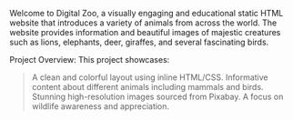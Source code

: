 Welcome to Digital Zoo, a visually engaging and educational static HTML website that introduces a variety of animals from across the world. The website provides information and beautiful images of majestic creatures such as lions, elephants, deer, giraffes, and several fascinating birds.

Project Overview:
This project showcases:
>A clean and colorful layout using inline HTML/CSS.
>Informative content about different animals including mammals and birds.
>Stunning high-resolution images sourced from Pixabay.
>A focus on wildlife awareness and appreciation.
